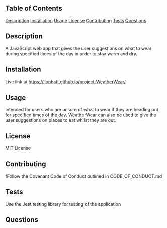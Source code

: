 ## Table of Contents

[Description](#description)
[Installation](#installation)
[Usage](#usage)
[License](#license)
[Contributing](#contributing)
[Tests](#tests)
[Questions](#questions)

<a name="description"></a>

## Description 

A JavaScript web app that gives the user suggestions on what to wear during specified times of the day in order to stay warm and dry.

<a name="installation"></a>

## Installation

Live link at https://lionhatt.github.io/project-WeatherWear/

<a name="usage"></a>

## Usage 

Intended for users who are unsure of what to wear if they are heading out for specified times of the day. WeatherWear can also be used to give the user suggestions on places to eat whilst they are out.

<a name="license"></a>

## License 

MIT License

<a name="contributing"></a>

## Contributing 

fFollow the Covenant Code of Conduct outlined in CODE_OF_CONDUCT.md

<a name="tests"></a>

## Tests 

Use the Jest testing library for testing of the application

<a name="questions"></a>

## Questions 